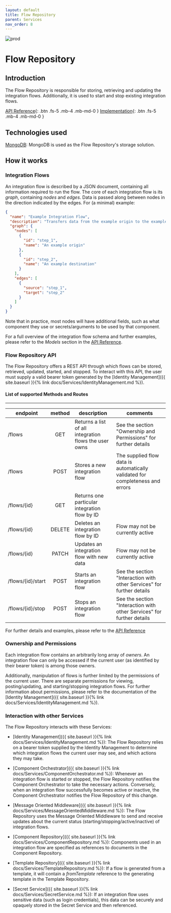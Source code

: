```yaml
---
layout: default
title: Flow Repository
parent: Services
nav_order: 8
---
```


<!-- Description Guidelines

Please note:
Use the full links to reference other files or images! Relative links will not work under our theme settings.
-->

<!-- please choose the appropriate batch and delete/comment the others  -->

![prod](https://img.shields.io/badge/Status-Production-brightgreen.svg)

# **Flow Repository** <!-- make sure spelling is consistent with other sources and within this document -->

## Introduction

<!-- 2 sentences: what does it do and how -->

The Flow Repository is responsible for storing, retrieving and updating the integration flows. Additionally, it is used to start and stop existing integration flows.

[API Reference](http://flow-repository.openintegrationhub.com/api-docs/){: .btn .fs-5 .mb-4 .mb-md-0 }
[Implementation](https://github.com/openintegrationhub/openintegrationhub/tree/master/services/flow-repository){: .btn .fs-5 .mb-4 .mb-md-0 }

<!-- [Service File](){: .btn .fs-5 .mb-4 .mb-md-0 } -->

## Technologies used

<!-- please name and elaborate on other technologies or standards the service uses -->

[MongoDB](https://www.mongodb.com/): MongoDB is used as the Flow Repository's storage solution.

## How it works

<!-- describe core functionalities and underlying concepts in more detail -->

### Integration Flows

An integration flow is described by a JSON document, containing all information required to run the flow. The core of each integration flow is its _graph_, containing _nodes_ and _edges_. Data is passed along between nodes in the direction indicated by the edges. For (a minimal) example:

```json
{
  "name": "Example Integration Flow",
  "description": "Transfers data from the example origin to the example destination",
  "graph": {
    "nodes": [
      {
        "id": "step_1",
        "name": "An example origin"
      },
      {
        "id": "step_2",
        "name": "An example destination"
      }
    ],
    "edges": [
      {
        "source": "step_1",
        "target": "step_2"
      }
    ]
  }
}
```

Note that in practice, most nodes will have additional fields, such as what component they use or secrets/arguments to be used by that component.

For a full overview of the integration flow schema and further examples, please refer to the _Models_ section in the [API Reference](http://flow-repository.openintegrationhub.com/api-docs/).

### Flow Repository API

The Flow Repository offers a REST API through which flows can be stored, retrieved, updated, started, and stopped. To interact with this API, the user must supply a valid bearer token generated by the [Identity Management]({{ site.baseurl }}{% link  docs/Services/IdentityManagement.md %}).

#### List of supported Methods and Routes

---

| endpoint          | method | description                                           | comments                                                                      |
| ----------------- | :----: | ----------------------------------------------------- | ----------------------------------------------------------------------------- |
| /flows            |  GET   | Returns a list of all integration flows the user owns | See the section "Ownership and Permissions" for further details               |
| /flows            |  POST  | Stores a new integration flow                         | The supplied flow data is automatically validated for completeness and errors |
| /flows/{id}       |  GET   | Returns one particular integration flow by ID         |                                                                               |
| /flows/{id}       | DELETE | Deletes an integration flow by ID                     | Flow may not be currently active                                              |
| /flows/{id}       | PATCH  | Updates an integration flow with new data             | Flow may not be currently active                                              |
| /flows/{id}/start |  POST  | Starts an integration flow                            | See the section "Interaction with other Services" for further details         |
| /flows/{id}/stop  |  POST  | Stops an integration flow                             | See the section "Interaction with other Services" for further details         |

For further details and examples, please refer to the [API Reference](http://flow-repository.openintegrationhub.com/api-docs/)

### Ownership and Permissions

Each integration flow contains an arbitrarily long array of _owners_. An integration flow can only be accessed if the current user (as identified by their bearer token) is among those owners.

Additionally, manipulation of flows is further limited by the permissions of the current user. There are separate permissions for viewing, posting/updating, and starting/stopping integration flows. For further information about permissions, please refer to the documentation of the [Identity Management]({{ site.baseurl }}{% link  docs/Services/IdentityManagement.md %}).

### Interaction with other Services

The Flow Repository interacts with these Services:

- [Identity Management]({{ site.baseurl }}{% link  docs/Services/IdentityManagement.md %}): The Flow Repository relies on a bearer token supplied by the Identity Management to determine which integration flows the current user may see, and which actions they may take.

- [Component Orchestrator]({{ site.baseurl }}{% link  docs/Services/ComponentOrchestrator.md %}): Whenever an integration flow is started or stopped, the Flow Repository notifies the Component Orchestrator to take the necessary actions. Conversely, when an integration flow successfully becomes active or inactive, the Component Orchestrator notifies the Flow Repository of this change.

- [Message Oriented Middleware]({{ site.baseurl }}{% link  docs/Services/MessageOrientedMiddleware.md %}): The Flow Repository uses the Message Oriented Middleware to send and receive updates about the current status (starting/stopping/active/inactive) of integration flows.

- [Component Repository]({{ site.baseurl }}{% link  docs/Services/ComponentRepository.md %}): Components used in an integration flow are specified as references to documents in the Component Repository.

- [Template Repository]({{ site.baseurl }}{% link  docs/Services/TemplateRepository.md %}): If a flow is generated from a template, it will contain a _fromTemplate_ reference to the generating template in the Template Repository.

- [Secret Service]({{ site.baseurl }}{% link  docs/Services/SecretService.md %}): If an integration flow uses sensitive data (such as login credentials), this data can be securely and opaquely stored in the Secret Service and then referenced.
